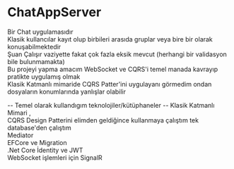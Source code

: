 # ChatAppServer <br/>
Bir Chat uygulamasıdır <br/>
Klasik kullancılar kayıt olup birbileri arasıda gruplar veya bire bir olarak konuşabilmektedir <br/>
Şuan Çalışır vaziyette fakat çok fazla eksik mevcut (herhangi bir validasyon bile bulunmamakta) <br/>
Bu projeyi yapma amacım WebSocket ve CQRS'i temel manada kavrayıp pratikte uygulamış olmak <br/>
Klasik Katmanlı mimaride CQRS Patter'ini uygulayanı görmedim ondan dosyaların konumlarında yanlışlar olabilir <br/>



-- Temel olarak kullandıgım teknolojiler/kütüphaneler --
Klasik Katmanlı Mimari , <br/>
CQRS Design Patterini elimden geldiğince kullanmaya çalıştım tek database'den çalıştım <br/>
Mediator <br/>
EFCore ve Migration <br/>
.Net Core İdentity ve JWT <br/>
WebSocket işlemleri için SignalR <br/>
